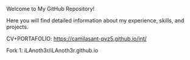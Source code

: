  Welcome to My GitHub Repository!

Here you will find detailed information about my experience, skills, and projects.


CV+PORTAFOLIO: https://camilasant-pvz5.github.io/int/ 

Fork 1: iLAnoth3r/iLAnoth3r.github.io

